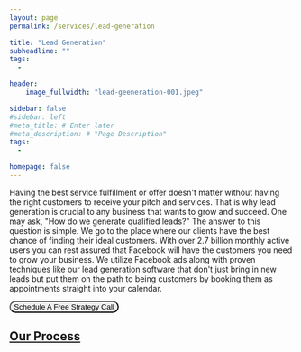 ```yaml
---
layout: page
permalink: /services/lead-generation

title: "Lead Generation"
subheadline: ""
tags:
  - 

header:
    image_fullwidth: "lead-geeneration-001.jpeg"

sidebar: false
#sidebar: left
#meta_title: # Enter later
#meta_description: # "Page Description"
tags:
  - 

homepage: false
---
```


Having the best service fulfillment or offer doesn't matter without having the right customers to receive your pitch and services. That is why lead generation is crucial to any business that wants to grow and succeed. One may ask, "How do we generate qualified leads?" The answer to this question is simple. We go to the place where our clients have the best chance of finding their ideal customers. With over 2.7 billion monthly active users you can rest assured that Facebook will have the customers you need to grow your business. We utilize Facebook ads along with proven techniques like our lead generation software that don't just bring in new leads but put them on the path to being customers by booking them as appointments straight into your calendar.

<a href="https://calendly.com/mayowa-liquidleads/demo"><button id="lead-generation-cta1" style="border-radius: 12px">Schedule A Free Strategy Call</button>

## Our Process

<!--- revolving circle or "water cycle" type diagram showing the process. Use "maksymizesolar.com" as reference -->


